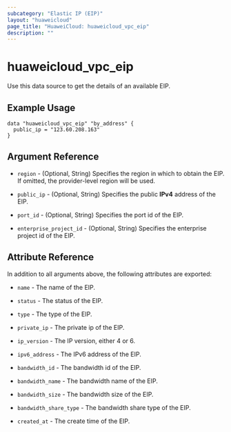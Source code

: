 ```yaml
---
subcategory: "Elastic IP (EIP)"
layout: "huaweicloud"
page_title: "HuaweiCloud: huaweicloud_vpc_eip"
description: ""
---
```


# huaweicloud_vpc_eip

Use this data source to get the details of an available EIP.

## Example Usage

```hcl
data "huaweicloud_vpc_eip" "by_address" {
  public_ip = "123.60.208.163"
}
```

## Argument Reference

* `region` - (Optional, String) Specifies the region in which to obtain the EIP.
  If omitted, the provider-level region will be used.

* `public_ip` - (Optional, String) Specifies the public **IPv4** address of the EIP.

* `port_id` - (Optional, String) Specifies the port id of the EIP.

* `enterprise_project_id` - (Optional, String) Specifies the enterprise project id of the EIP.

## Attribute Reference

In addition to all arguments above, the following attributes are exported:

* `name` - The name of the EIP.

* `status` - The status of the EIP.

* `type` - The type of the EIP.

* `private_ip` - The private ip of the EIP.

* `ip_version` - The IP version, either 4 or 6.

* `ipv6_address` - The IPv6 address of the EIP.

* `bandwidth_id` - The bandwidth id of the EIP.

* `bandwidth_name` - The bandwidth name of the EIP.

* `bandwidth_size` - The bandwidth size of the EIP.

* `bandwidth_share_type` - The bandwidth share type of the EIP.

* `created_at` - The create time of the EIP.
